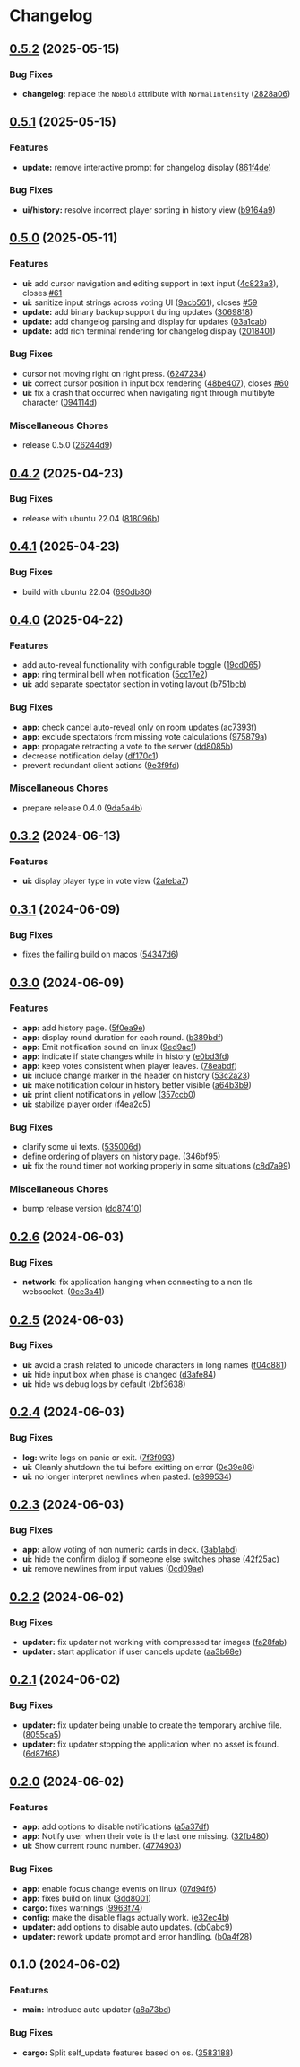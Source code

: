 # Changelog

## [0.5.2](https://github.com/ja-ko/ppoker/compare/v0.5.1...v0.5.2) (2025-05-15)


### Bug Fixes

* **changelog:** replace the `NoBold` attribute with `NormalIntensity` ([2828a06](https://github.com/ja-ko/ppoker/commit/2828a06631c5c5392afbc484effbc57000d14d01))

## [0.5.1](https://github.com/ja-ko/ppoker/compare/v0.5.0...v0.5.1) (2025-05-15)


### Features

* **update:** remove interactive prompt for changelog display ([861f4de](https://github.com/ja-ko/ppoker/commit/861f4defabc057e520a3f9be92aafc22193c4eb8))


### Bug Fixes

* **ui/history:** resolve incorrect player sorting in history view ([b9164a9](https://github.com/ja-ko/ppoker/commit/b9164a9647f8264b0bb4393584fe927a9a8b2079))

## [0.5.0](https://github.com/ja-ko/ppoker/compare/v0.4.2...v0.5.0) (2025-05-11)


### Features

* **ui:** add cursor navigation and editing support in text input ([4c823a3](https://github.com/ja-ko/ppoker/commit/4c823a395d0aacd55c6ecafacc4b0dfb9d072bea)), closes [#61](https://github.com/ja-ko/ppoker/issues/61)
* **ui:** sanitize input strings across voting UI ([9acb561](https://github.com/ja-ko/ppoker/commit/9acb5611143d01f19c5a6fa22dbf337299c24c34)), closes [#59](https://github.com/ja-ko/ppoker/issues/59)
* **update:** add binary backup support during updates ([3069818](https://github.com/ja-ko/ppoker/commit/306981862166eafdefb0c43f0e1f9b3bd3c62ab5))
* **update:** add changelog parsing and display for updates ([03a1cab](https://github.com/ja-ko/ppoker/commit/03a1cab3097dd41066023e4a9b29c910c37bbbd8))
* **update:** add rich terminal rendering for changelog display ([2018401](https://github.com/ja-ko/ppoker/commit/2018401b9a60d592bfd8d737baefa33d6ede32e5))


### Bug Fixes

* cursor not moving right on right press. ([6247234](https://github.com/ja-ko/ppoker/commit/6247234fa77dd7c536d44f1e886131b029ea5e7a))
* **ui:** correct cursor position in input box rendering ([48be407](https://github.com/ja-ko/ppoker/commit/48be407b02eff6778687275d65bb9a00e8e16601)), closes [#60](https://github.com/ja-ko/ppoker/issues/60)
* **ui:** fix a crash that occurred when navigating right through multibyte character ([094114d](https://github.com/ja-ko/ppoker/commit/094114dcab0d21628a043cc9a8399b4cbbf83004))


### Miscellaneous Chores

* release 0.5.0 ([26244d9](https://github.com/ja-ko/ppoker/commit/26244d9f3abaebde0914bff03417e9a01d145de1))

## [0.4.2](https://github.com/ja-ko/ppoker/compare/v0.4.1...v0.4.2) (2025-04-23)


### Bug Fixes

* release with ubuntu 22.04 ([818096b](https://github.com/ja-ko/ppoker/commit/818096becdd6d52bab22443c5c12b06aff73f72c))

## [0.4.1](https://github.com/ja-ko/ppoker/compare/v0.4.0...v0.4.1) (2025-04-23)


### Bug Fixes

* build with ubuntu 22.04 ([690db80](https://github.com/ja-ko/ppoker/commit/690db80bce524e050e94d7baa8ac8105e682b235))

## [0.4.0](https://github.com/ja-ko/ppoker/compare/v0.3.2...v0.4.0) (2025-04-22)


### Features

* add auto-reveal functionality with configurable toggle ([19cd065](https://github.com/ja-ko/ppoker/commit/19cd06548437e353d8d0571d337b49eca6ca9628))
* **app:** ring terminal bell when notification ([5cc17e2](https://github.com/ja-ko/ppoker/commit/5cc17e21a70f92609752d8b533c3254c34ca68c5))
* **ui:** add separate spectator section in voting layout ([b751bcb](https://github.com/ja-ko/ppoker/commit/b751bcb1caec0b25b7b3cbc8ad4e369a0bd7cc81))


### Bug Fixes

* **app:** check cancel auto-reveal only on room updates ([ac7393f](https://github.com/ja-ko/ppoker/commit/ac7393fef0e1aeeb92abd960e156bf343e63e116))
* **app:** exclude spectators from missing vote calculations ([975879a](https://github.com/ja-ko/ppoker/commit/975879aab8326635eef0bc3453de4db2816a8592))
* **app:** propagate retracting a vote to the server ([dd8085b](https://github.com/ja-ko/ppoker/commit/dd8085bbdf726c985992992a8bddc260353bb3f7))
* decrease notification delay ([df170c1](https://github.com/ja-ko/ppoker/commit/df170c19a6c325c8b7055e08d0513a87f68fecbc))
* prevent redundant client actions ([9e3f9fd](https://github.com/ja-ko/ppoker/commit/9e3f9fd9f6156cf8cbfbf7493c5f3043c060847c))


### Miscellaneous Chores

* prepare release 0.4.0 ([9da5a4b](https://github.com/ja-ko/ppoker/commit/9da5a4b6f022a94f9ea567c5a01a9356bf11862f))

## [0.3.2](https://github.com/ja-ko/ppoker/compare/v0.3.1...v0.3.2) (2024-06-13)


### Features

* **ui:** display player type in vote view ([2afeba7](https://github.com/ja-ko/ppoker/commit/2afeba762cc911726ca6786878c59be6672bcdcc))

## [0.3.1](https://github.com/ja-ko/ppoker/compare/v0.3.0...v0.3.1) (2024-06-09)


### Bug Fixes

* fixes the failing build on macos ([54347d6](https://github.com/ja-ko/ppoker/commit/54347d615e456716e5e9555cc2c0082cd937949b))

## [0.3.0](https://github.com/ja-ko/ppoker/compare/v0.2.6...v0.3.0) (2024-06-09)


### Features

* **app:** add history page. ([5f0ea9e](https://github.com/ja-ko/ppoker/commit/5f0ea9e96da4d6537c0c99ffcbdd158d08b11e19))
* **app:** display round duration for each round. ([b389bdf](https://github.com/ja-ko/ppoker/commit/b389bdfdc48d10e45df94af457aa64370438b368))
* **app:** Emit notification sound on linux ([9ed9ac1](https://github.com/ja-ko/ppoker/commit/9ed9ac117730cf722daa2689a14a10f0bc917b40))
* **app:** indicate if state changes while in history ([e0bd3fd](https://github.com/ja-ko/ppoker/commit/e0bd3fdd6ac4de37256696c98cf1d362795176c0))
* **app:** keep votes consistent when player leaves. ([78eabdf](https://github.com/ja-ko/ppoker/commit/78eabdff6385163ed5ed3ab9500302c3b0fca947))
* **ui:** include change marker in the header on history ([53c2a23](https://github.com/ja-ko/ppoker/commit/53c2a23f81dae00314a9bd4d80f3a09875ea94df))
* **ui:** make notification colour in history better visible ([a64b3b9](https://github.com/ja-ko/ppoker/commit/a64b3b9f68f807571f1933932350ee6d40507497))
* **ui:** print client notifications in yellow ([357ccb0](https://github.com/ja-ko/ppoker/commit/357ccb02a403947d79adb58a5c1aa0a274197979))
* **ui:** stabilize player order ([f4ea2c5](https://github.com/ja-ko/ppoker/commit/f4ea2c5931543485ce3a2126f2710de190acbd02))


### Bug Fixes

* clarify some ui texts. ([535006d](https://github.com/ja-ko/ppoker/commit/535006d7abb53c4cf9fbc5c7696bf8719b314f8f))
* define ordering of players on history page. ([346bf95](https://github.com/ja-ko/ppoker/commit/346bf9508bab24e2b394abdd573ddebaf4563bf8))
* **ui:** fix the round timer not working properly in some situations ([c8d7a99](https://github.com/ja-ko/ppoker/commit/c8d7a99ce821358a17380c02a0522079c938e13f))


### Miscellaneous Chores

* bump release version ([dd87410](https://github.com/ja-ko/ppoker/commit/dd87410ed1949eefe66418cc0035491fb93dcb07))

## [0.2.6](https://github.com/ja-ko/ppoker/compare/v0.2.5...v0.2.6) (2024-06-03)


### Bug Fixes

* **network:** fix application hanging when connecting to a non tls websocket. ([0ce3a41](https://github.com/ja-ko/ppoker/commit/0ce3a4178c69bcb3511f442a32b602352ddf7949))

## [0.2.5](https://github.com/ja-ko/ppoker/compare/v0.2.4...v0.2.5) (2024-06-03)


### Bug Fixes

* **ui:** avoid a crash related to unicode characters in long names ([f04c881](https://github.com/ja-ko/ppoker/commit/f04c88183ebeeb28a9f461ba75f0587805f639a0))
* **ui:** hide input box when phase is changed ([d3afe84](https://github.com/ja-ko/ppoker/commit/d3afe84223a5c300541d856db4e3caf43908927c))
* **ui:** hide ws debug logs by default ([2bf3638](https://github.com/ja-ko/ppoker/commit/2bf36389269f6e3cac112ba1995066ac4acaa6c9))

## [0.2.4](https://github.com/ja-ko/ppoker/compare/ppoker-v0.2.3...ppoker-v0.2.4) (2024-06-03)


### Bug Fixes

* **log:** write logs on panic or exit. ([7f3f093](https://github.com/ja-ko/ppoker/commit/7f3f0939c2a807aa6151e13ec6c75b2030627ab3))
* **ui:** Cleanly shutdown the tui before exitting on error ([0e39e86](https://github.com/ja-ko/ppoker/commit/0e39e86edf90b27641f4736cfd226b0a1b021fdf))
* **ui:** no longer interpret newlines when pasted. ([e899534](https://github.com/ja-ko/ppoker/commit/e899534ffc8ba3ce8bdd65f4df1b05c0205f437e))

## [0.2.3](https://github.com/ja-ko/ppoker/compare/v0.2.2...v0.2.3) (2024-06-03)


### Bug Fixes

* **app:** allow voting of non numeric cards in deck. ([3ab1abd](https://github.com/ja-ko/ppoker/commit/3ab1abdf609f9a0e0e3a4b7788f816c6f75c9a9d))
* **ui:** hide the confirm dialog if someone else switches phase ([42f25ac](https://github.com/ja-ko/ppoker/commit/42f25ac2b20913c745eb2666e7400db372046429))
* **ui:** remove newlines from input values ([0cd09ae](https://github.com/ja-ko/ppoker/commit/0cd09ae3b2d94a8bb3fdbd87fc74f2aa4713a1aa))

## [0.2.2](https://github.com/ja-ko/ppoker/compare/v0.2.1...v0.2.2) (2024-06-02)


### Bug Fixes

* **updater:** fix updater not working with compressed tar images ([fa28fab](https://github.com/ja-ko/ppoker/commit/fa28fab077989e2e81b0d374496b5ffbaa0f4424))
* **updater:** start application if user cancels update ([aa3b68e](https://github.com/ja-ko/ppoker/commit/aa3b68eac8f802205a0ac75041135223e1b96879))

## [0.2.1](https://github.com/ja-ko/ppoker/compare/v0.2.0...v0.2.1) (2024-06-02)


### Bug Fixes

* **updater:** fix updater being unable to create the temporary archive file. ([8055ca5](https://github.com/ja-ko/ppoker/commit/8055ca53a86e3aef333950d35fc392492855f033))
* **updater:** fix updater stopping the application when no asset is found. ([6d87f68](https://github.com/ja-ko/ppoker/commit/6d87f68661f1c91098c5a6beb8c2cd449750edd2))

## [0.2.0](https://github.com/ja-ko/ppoker/compare/v0.1.0...v0.2.0) (2024-06-02)


### Features

* **app:** add options to disable notifications ([a5a37df](https://github.com/ja-ko/ppoker/commit/a5a37dfced2face45220a694c63ca0b18aefa3c9))
* **app:** Notify user when their vote is the last one missing. ([32fb480](https://github.com/ja-ko/ppoker/commit/32fb48003ae3af9b221dfcef288f95e7e88a2a0f))
* **ui:** Show current round number. ([4774903](https://github.com/ja-ko/ppoker/commit/4774903bc9c45e5436e8706d814ac88b23bde7d2))


### Bug Fixes

* **app:** enable focus change events on linux ([07d94f6](https://github.com/ja-ko/ppoker/commit/07d94f65e8c7113e22c44a8c786ad36b5b5d5a20))
* **app:** fixes build on linux ([3dd8001](https://github.com/ja-ko/ppoker/commit/3dd800137c10780f9ede64927e6b6a80265c8d6f))
* **cargo:** fixes warnings ([9963f74](https://github.com/ja-ko/ppoker/commit/9963f74c0f4f4f7cf5968266bf82ee4dca675966))
* **config:** make the disable flags actually work. ([e32ec4b](https://github.com/ja-ko/ppoker/commit/e32ec4b1830a167c434b1eccc43a6cb0f78e8d43))
* **updater:** add options to disable auto updates. ([cb0abc9](https://github.com/ja-ko/ppoker/commit/cb0abc9dd2a18ebbfed9216037ed7696a413c847))
* **updater:** rework update prompt and error handling. ([b0a4f28](https://github.com/ja-ko/ppoker/commit/b0a4f281400c91e814dc028877f8412064790db0))

## 0.1.0 (2024-06-02)


### Features

* **main:** Introduce auto updater ([a8a73bd](https://github.com/ja-ko/ppoker/commit/a8a73bd91deabab9b2de1d56b8c244f37443a423))


### Bug Fixes

* **cargo:** Split self_update features based on os. ([3583188](https://github.com/ja-ko/ppoker/commit/35831880d03be1b65a81be196fbe3d508f3150ed))
